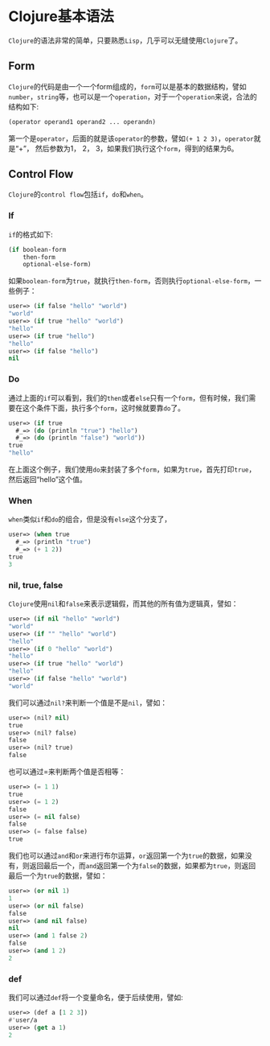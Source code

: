# Clojure基本语法

`Clojure`的语法非常的简单，只要熟悉`Lisp`，几乎可以无缝使用`Clojure`了。

## Form

`Clojure`的代码是由一个一个form组成的，`form`可以是基本的数据结构，譬如`number`，`string`等，也可以是一个`operation`，对于一个`operation`来说，合法的结构如下:

```lisp
(operator operand1 operand2 ... operandn)
```

第一个是`operator`，后面的就是该`operator`的参数，譬如`(+ 1 2 3)`，`operator`就是“+”， 然后参数为1， 2， 3，如果我们执行这个`form`，得到的结果为6。

## Control Flow

`Clojure`的`control flow`包括`if`，`do`和`when`。

### If

`if`的格式如下:

```lisp
(if boolean-form
    then-form
    optional-else-form)
```

如果`boolean-form`为`true`，就执行`then-form`，否则执行`optional-else-form`，一些例子：

```lisp
user=> (if false "hello" "world")
"world"
user=> (if true "hello" "world")
"hello"
user=> (if true "hello")
"hello"
user=> (if false "hello")
nil
```

### Do

通过上面的`if`可以看到，我们的`then`或者`else`只有一个`form`，但有时候，我们需要在这个条件下面，执行多个`form`，这时候就要靠`do`了。

```lisp
user=> (if true
  #_=> (do (println "true") "hello")
  #_=> (do (println "false") "world"))
true
"hello"
```

在上面这个例子，我们使用`do`来封装了多个`form`，如果为`true`，首先打印`true`，然后返回“hello”这个值。

### When

`when`类似`if`和`do`的组合，但是没有`else`这个分支了，

```lisp
user=> (when true
  #_=> (println "true")
  #_=> (+ 1 2))
true
3
```

### nil, true, false

`Clojure`使用`nil`和`false`来表示逻辑假，而其他的所有值为逻辑真，譬如：

```lisp
user=> (if nil "hello" "world")
"world"
user=> (if "" "hello" "world")
"hello"
user=> (if 0 "hello" "world")
"hello"
user=> (if true "hello" "world")
"hello"
user=> (if false "hello" "world")
"world"
````

我们可以通过`nil?`来判断一个值是不是`nil`，譬如：

```lisp
user=> (nil? nil)
true
user=> (nil? false)
false
user=> (nil? true)
false
```

也可以通过=来判断两个值是否相等：

```lisp
user=> (= 1 1)
true
user=> (= 1 2)
false
user=> (= nil false)
false
user=> (= false false)
true
```

我们也可以通过`and`和`or`来进行布尔运算，`or`返回第一个为`true`的数据，如果没有，则返回最后一个，而`and`返回第一个为`false`的数据，如果都为`true`，则返回最后一个为`true`的数据，譬如：

```lisp
user=> (or nil 1)
1
user=> (or nil false)
false
user=> (and nil false)
nil
user=> (and 1 false 2)
false
user=> (and 1 2)
2
```

### def

我们可以通过`def`将一个变量命名，便于后续使用，譬如:

```lisp
user=> (def a [1 2 3])
#'user/a
user=> (get a 1)
2
```